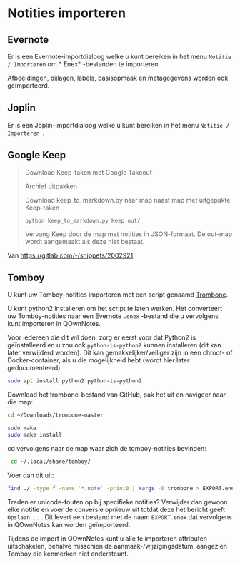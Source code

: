 # Notities importeren

## Evernote

Er is een Evernote-importdialoog welke u kunt bereiken in het menu ` Notitie / Importeren ` om * Enex* -bestanden te importeren.

Afbeeldingen, bijlagen, labels, basisopmaak en metagegevens worden ook geïmporteerd.

## Joplin

Er is een Joplin-importdialoog welke u kunt bereiken in het menu `Notitie / Importeren `.

## Google Keep

> Download Keep-taken met Google Takeout
> 
> Archief uitpakken
> 
> Download keep_to_markdown.py naar map naast map met uitgepakte Keep-taken
> 
>     python keep_to_markdown.py Keep out/
>     
> 
> Vervang Keep door de map met notities in JSON-formaat. De out-map wordt aangemaakt als deze niet bestaat.

Van https://gitlab.com/-/snippets/2002921

## Tomboy

U kunt uw Tomboy-notities importeren met een script genaamd [Trombone](https://github.com/samba/trombone).

U kunt python2 installeren om het script te laten werken. Het converteert uw Tomboy-notities naar een Evernote `.enex` -bestand die u vervolgens kunt importeren in QOwnNotes.

Voor iedereen die dit wil doen, zorg er eerst voor dat Python2 is geïnstalleerd en u zou ook `python-is-python2` kunnen installeren (dit kan later verwijderd worden). Dit kan gemakkelijker/veiliger zijn in een chroot- of Docker-container, als u die mogelijkheid hebt (wordt hier later gedocumenteerd).

```bash
sudo apt install python2 python-is-python2
```

Download het trombone-bestand van GitHub, pak het uit en navigeer naar die map:

```bash
cd ~/Downloads/trombone-master

sudo make
sudo make install
```

cd vervolgens naar de map waar zich de tomboy-notities bevinden:

```bash
 cd ~/.local/share/tomboy/
```

Voer dan dit uit:

```bash
find ./ -type f -name '*.note' -print0 | xargs -0 trombone > EXPORT.enex
```

Treden er unicode-fouten op bij specifieke notities? Verwijder dan gewoon elke notitie en voer de conversie opnieuw uit totdat deze het bericht geeft `Opslaan...` . Dit levert een bestand met de naam `EXPORT.enex` dat vervolgens in QOwnNotes kan worden geïmporteerd.

Tijdens de import in QOwnNotes kunt u alle te importeren attributen uitschakelen, behalve misschien de aanmaak-/wijzigingsdatum, aangezien Tomboy die kenmerken niet ondersteunt.
